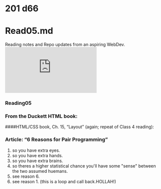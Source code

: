 
# 201 d66
# Read05.md
Reading notes and Repo updates from an aspiring WebDev.
![Type-copy](https://wtf.tw/ref/duckett.pdf)

### Reading05
### From the Duckett HTML book:
####HTML/CSS book, Ch. 15, “Layout” (again; repeat of Class 4 reading):


### Article: “6 Reasons for Pair Programming”
1. so you have extra eyes.
2. so you have extra hands.
3. so you have extra brains.
4. so theres a higher statistical chance you'll have some "sense" between the two assumed huemans. 
5. see reason 6.
6. see reason 1. (this is a loop and call back.HOLLAH!)
